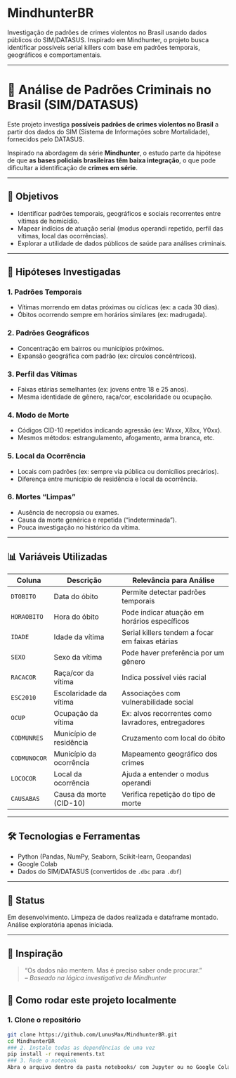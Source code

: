 # MindhunterBR
Investigação de padrões de crimes violentos no Brasil usando dados públicos do SIM/DATASUS. Inspirado em Mindhunter, o projeto busca identificar possíveis serial killers com base em padrões temporais, geográficos e comportamentais.

---

# 🔎 Análise de Padrões Criminais no Brasil (SIM/DATASUS)

Este projeto investiga **possíveis padrões de crimes violentos no Brasil** a partir dos dados do SIM (Sistema de Informações sobre Mortalidade), fornecidos pelo DATASUS.

Inspirado na abordagem da série **Mindhunter**, o estudo parte da hipótese de que **as bases policiais brasileiras têm baixa integração**, o que pode dificultar a identificação de **crimes em série**.

---

## 🎯 Objetivos

- Identificar padrões temporais, geográficos e sociais recorrentes entre vítimas de homicídio.
- Mapear indícios de atuação serial (modus operandi repetido, perfil das vítimas, local das ocorrências).
- Explorar a utilidade de dados públicos de saúde para análises criminais.

---

## 🧠 Hipóteses Investigadas

### 1. Padrões Temporais
- Vítimas morrendo em datas próximas ou cíclicas (ex: a cada 30 dias).
- Óbitos ocorrendo sempre em horários similares (ex: madrugada).

### 2. Padrões Geográficos
- Concentração em bairros ou municípios próximos.
- Expansão geográfica com padrão (ex: círculos concêntricos).

### 3. Perfil das Vítimas
- Faixas etárias semelhantes (ex: jovens entre 18 e 25 anos).
- Mesma identidade de gênero, raça/cor, escolaridade ou ocupação.

### 4. Modo de Morte
- Códigos CID-10 repetidos indicando agressão (ex: Wxxx, X8xx, Y0xx).
- Mesmos métodos: estrangulamento, afogamento, arma branca, etc.

### 5. Local da Ocorrência
- Locais com padrões (ex: sempre via pública ou domicílios precários).
- Diferença entre município de residência e local da ocorrência.

### 6. Mortes “Limpas”
- Ausência de necropsia ou exames.
- Causa da morte genérica e repetida (“indeterminada”).
- Pouca investigação no histórico da vítima.

---

## 📊 Variáveis Utilizadas

| Coluna       | Descrição                                      | Relevância para Análise                          |
|--------------|------------------------------------------------|--------------------------------------------------|
| `DTOBITO`    | Data do óbito                                  | Permite detectar padrões temporais               |
| `HORAOBITO`  | Hora do óbito                                  | Pode indicar atuação em horários específicos     |
| `IDADE`      | Idade da vítima                                | Serial killers tendem a focar em faixas etárias  |
| `SEXO`       | Sexo da vítima                                 | Pode haver preferência por um gênero             |
| `RACACOR`    | Raça/cor da vítima                             | Indica possível viés racial                      |
| `ESC2010`    | Escolaridade da vítima                         | Associações com vulnerabilidade social           |
| `OCUP`       | Ocupação da vítima                             | Ex: alvos recorrentes como lavradores, entregadores |
| `CODMUNRES`  | Município de residência                        | Cruzamento com local do óbito                    |
| `CODMUNOCOR` | Município da ocorrência                        | Mapeamento geográfico dos crimes                 |
| `LOCOCOR`    | Local da ocorrência                            | Ajuda a entender o modus operandi                |
| `CAUSABAS`   | Causa da morte (CID-10)                        | Verifica repetição do tipo de morte              |

---

## 🛠️ Tecnologias e Ferramentas

- Python (Pandas, NumPy, Seaborn, Scikit-learn, Geopandas)
- Google Colab
- Dados do SIM/DATASUS (convertidos de `.dbc` para `.dbf`)

---

## 🚧 Status

Em desenvolvimento. Limpeza de dados realizada e dataframe montado. Análise exploratória apenas iniciada.

---

## 📌 Inspiração

> “Os dados não mentem. Mas é preciso saber onde procurar.”  
> – *Baseado na lógica investigativa de Mindhunter*

## 🧪 Como rodar este projeto localmente
### 1. Clone o repositório
```bash
git clone https://github.com/LunusMax/MindhunterBR.git
cd MindhunterBR
### 2. Instale todas as dependências de uma vez
pip install -r requirements.txt
### 3. Rode o notebook
Abra o arquivo dentro da pasta notebooks/ com Jupyter ou no Google Colab.

